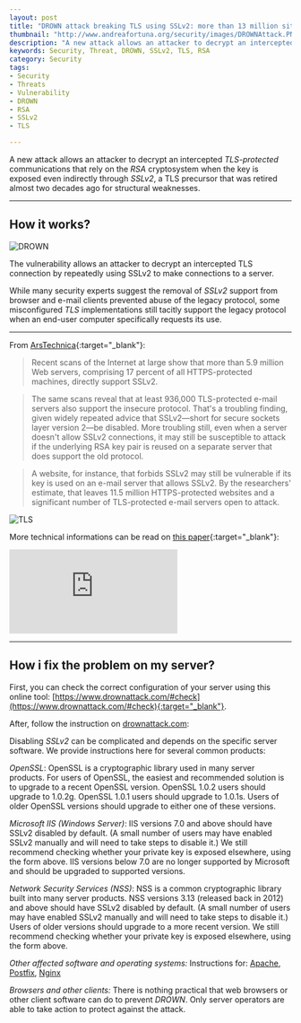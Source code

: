 ```yaml
---
layout: post
title: "DROWN attack breaking TLS using SSLv2: more than 13 million sites at risk"
thumbnail: "http://www.andreafortuna.org/security/images/DROWNAttack.PNG"
description: "A new attack allows an attacker to decrypt an intercepted TLS-protected communications that rely on the RSA cryptosystem when the key is exposed even indirectly through SSLv2, a TLS precursor that was retired almost two decades ago for structural weaknesses. "
keywords: Security, Threat, DROWN, SSLv2, TLS, RSA
category: Security
tags: 
- Security
- Threats
- Vulnerability
- DROWN
- RSA
- SSLv2
- TLS

---
```

A new attack allows an attacker to decrypt an intercepted *TLS-protected* communications that rely on the *RSA* cryptosystem when the key is exposed even indirectly through *SSLv2*, a TLS precursor that was retired almost two decades ago for structural weaknesses. 

<hr/>

How it works?
---

![DROWN](http://cdn.arstechnica.net/wp-content/uploads/2016/03/drown-explainer-640x438.jpg)

The vulnerability allows an attacker to decrypt an intercepted TLS connection by repeatedly using SSLv2 to make connections to a server.

While many security experts suggest the removal of *SSLv2* support from browser and e-mail clients prevented abuse of the legacy protocol, some misconfigured *TLS* implementations still tacitly support the legacy protocol when an end-user computer specifically requests its use.

<hr/>

From [ArsTechnica](http://arstechnica.com/security/2016/03/more-than-13-million-https-websites-imperiled-by-new-decryption-attack/){:target="_blank"}:

>Recent scans of the Internet at large show that more than 5.9 million Web servers, comprising 17 percent of all HTTPS-protected machines, directly support SSLv2. 

>The same scans reveal that at least 936,000 TLS-protected e-mail servers also support the insecure protocol. That's a troubling finding, given widely repeated advice that SSLv2—short for secure sockets layer version 2—be disabled. More troubling still, even when a server doesn't allow SSLv2 connections, it may still be susceptible to attack if the underlying RSA key pair is reused on a separate server that does support the old protocol. 

>A website, for instance, that forbids SSLv2 may still be vulnerable if its key is used on an e-mail server that allows SSLv2. By the researchers' estimate, that leaves 11.5 million HTTPS-protected websites and a significant number of TLS-protected e-mail servers open to attack.

![TLS](http://cdn.arstechnica.net/wp-content/uploads/2016/02/drown-attack-640x507.png)

More technical informations can be read on [this paper](https://www.drownattack.com/drown-attack-paper.pdf){:target="_blank"}:

<div class="video-container">
<embed src="https://www.drownattack.com/drown-attack-paper.pdf" pluginspage="http://www.adobe.com/products/acrobat/readstep2.html">
</div>

<hr/>

How i fix the problem on my server?
--

First, you can check the correct configuration of your server using this online tool: [https://www.drownattack.com/#check](https://www.drownattack.com/#check){:target="_blank"}.

After, follow the instruction on [drownattack.com](https://www.drownattack.com/):

Disabling *SSLv2* can be complicated and depends on the specific server software. We provide instructions here for several common products:

*OpenSSL*: OpenSSL is a cryptographic library used in many server products. For users of OpenSSL, the easiest and recommended solution is to upgrade to a recent OpenSSL version. OpenSSL 1.0.2 users should upgrade to 1.0.2g. OpenSSL 1.0.1 users should upgrade to 1.0.1s. Users of older OpenSSL versions should upgrade to either one of these versions.

*Microsoft IIS (Windows Server)*: IIS versions 7.0 and above should have SSLv2 disabled by default. (A small number of users may have enabled SSLv2 manually and will need to take steps to disable it.) We still recommend checking whether your private key is exposed elsewhere, using the form above. IIS versions below 7.0 are no longer supported by Microsoft and should be upgraded to supported versions.

*Network Security Services (NSS)*: NSS is a common cryptographic library built into many server products. NSS versions 3.13 (released back in 2012) and above should have SSLv2 disabled by default. (A small number of users may have enabled SSLv2 manually and will need to take steps to disable it.) Users of older versions should upgrade to a more recent version. We still recommend checking whether your private key is exposed elsewhere, using the form above.

*Other affected software and operating systems:* Instructions for: [Apache](https://www.drownattack.com/apache), [Postfix](https://www.drownattack.com/postfix), [Nginx](https://www.drownattack.com/nginx)

*Browsers and other clients:* There is nothing practical that web browsers or other client software can do to prevent *DROWN*. Only server operators are able to take action to protect against the attack.
